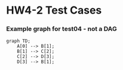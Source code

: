 # HW4-2 Test Cases
### Example graph for test04 - not a DAG
```mermaid
graph TD;
    A[0] --> B[1];
    B[1] --> C[2];
    C[2] --> D[3];
    D[3] --> B[1];
    
